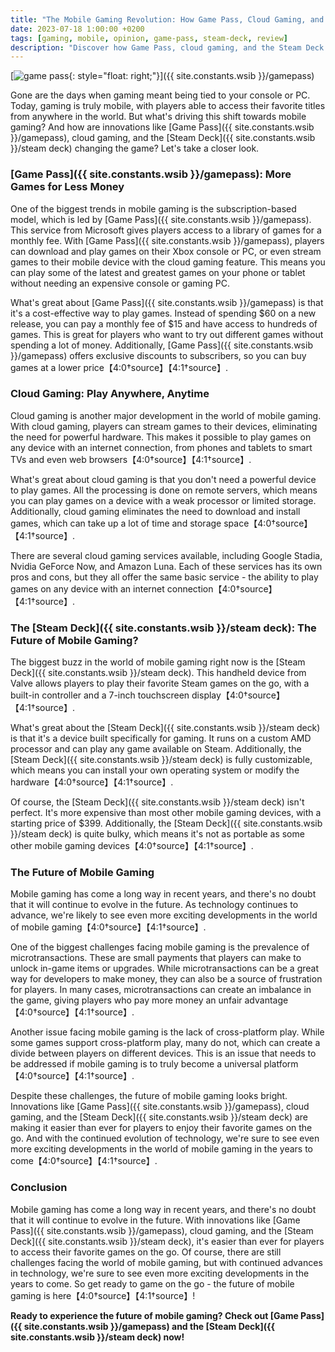 ```yaml
---
title: "The Mobile Gaming Revolution: How Game Pass, Cloud Gaming, and the Steam Deck are Changing the Game"
date: 2023-07-18 1:00:00 +0200
tags: [gaming, mobile, opinion, game-pass, steam-deck, review]
description: "Discover how Game Pass, cloud gaming, and the Steam Deck are revolutionizing mobile gaming. Explore the latest developments and learn how you can play your favorite games on the go. Find out more in our comprehensive guide."
---
```


[![game pass](https://i.imgur.com/bZKNF5dm.png){: style="float: right;"}]({{ site.constants.wsib }}/gamepass)

Gone are the days when gaming meant being tied to your console or PC. Today, gaming is truly mobile, with players able to access their favorite titles from anywhere in the world. But what's driving this shift towards mobile gaming? And how are innovations like [Game Pass]({{ site.constants.wsib }}/gamepass), cloud gaming, and the [Steam Deck]({{ site.constants.wsib }}/steam deck) changing the game? Let's take a closer look.

### [Game Pass]({{ site.constants.wsib }}/gamepass): More Games for Less Money

One of the biggest trends in mobile gaming is the subscription-based model, which is led by [Game Pass]({{ site.constants.wsib }}/gamepass). This service from Microsoft gives players access to a library of games for a monthly fee. With [Game Pass]({{ site.constants.wsib }}/gamepass), players can download and play games on their Xbox console or PC, or even stream games to their mobile device with the cloud gaming feature. This means you can play some of the latest and greatest games on your phone or tablet without needing an expensive console or gaming PC.

What's great about [Game Pass]({{ site.constants.wsib }}/gamepass) is that it's a cost-effective way to play games. Instead of spending $60 on a new release, you can pay a monthly fee of $15 and have access to hundreds of games. This is great for players who want to try out different games without spending a lot of money. Additionally, [Game Pass]({{ site.constants.wsib }}/gamepass) offers exclusive discounts to subscribers, so you can buy games at a lower price【4:0†source】【4:1†source】.

### Cloud Gaming: Play Anywhere, Anytime

Cloud gaming is another major development in the world of mobile gaming. With cloud gaming, players can stream games to their devices, eliminating the need for powerful hardware. This makes it possible to play games on any device with an internet connection, from phones and tablets to smart TVs and even web browsers【4:0†source】【4:1†source】.

What's great about cloud gaming is that you don't need a powerful device to play games. All the processing is done on remote servers, which means you can play games on a device with a weak processor or limited storage. Additionally, cloud gaming eliminates the need to download and install games, which can take up a lot of time and storage space【4:0†source】【4:1†source】.

There are several cloud gaming services available, including Google Stadia, Nvidia GeForce Now, and Amazon Luna. Each of these services has its own pros and cons, but they all offer the same basic service - the ability to play games on any device with an internet connection【4:0†source】【4:1†source】.

### The [Steam Deck]({{ site.constants.wsib }}/steam deck): The Future of Mobile Gaming?

The biggest buzz in the world of mobile gaming right now is the [Steam Deck]({{ site.constants.wsib }}/steam deck). This handheld device from Valve allows players to play their favorite Steam games on the go, with a built-in controller and a 7-inch touchscreen display【4:0†source】【4:1†source】.

What's great about the [Steam Deck]({{ site.constants.wsib }}/steam deck) is that it's a device built specifically for gaming. It runs on a custom AMD processor and can play any game available on Steam. Additionally, the [Steam Deck]({{ site.constants.wsib }}/steam deck) is fully customizable, which means you can install your own operating system or modify the hardware【4:0†source】【4:1†source】.

Of course, the [Steam Deck]({{ site.constants.wsib }}/steam deck) isn't perfect. It's more expensive than most other mobile gaming devices, with a starting price of $399. Additionally, the [Steam Deck]({{ site.constants.wsib }}/steam deck) is quite bulky, which means it's not as portable as some other mobile gaming devices【4:0†source】【4:1†source】.

### The Future of Mobile Gaming

Mobile gaming has come a long way in recent years, and there's no doubt that it will continue to evolve in the future. As technology continues to advance, we're likely to see even more exciting developments in the world of mobile gaming【4:0†source】【4:1†source】.

One of the biggest challenges facing mobile gaming is the prevalence of microtransactions. These are small payments that players can make to unlock in-game items or upgrades. While microtransactions can be a great way for developers to make money, they can also be a source of frustration for players. In many cases, microtransactions can create an imbalance in the game, giving players who pay more money an unfair advantage【4:0†source】【4:1†source】.

Another issue facing mobile gaming is the lack of cross-platform play. While some games support cross-platform play, many do not, which can create a divide between players on different devices. This is an issue that needs to be addressed if mobile gaming is to truly become a universal platform【4:0†source】【4:1†source】.

Despite these challenges, the future of mobile gaming looks bright. Innovations like [Game Pass]({{ site.constants.wsib }}/gamepass), cloud gaming, and the [Steam Deck]({{ site.constants.wsib }}/steam deck) are making it easier than ever for players to enjoy their favorite games on the go. And with the continued evolution of technology, we're sure to see even more exciting developments in the world of mobile gaming in the years to come【4:0†source】【4:1†source】.

### Conclusion

Mobile gaming has come a long way in recent years, and there's no doubt that it will continue to evolve in the future. With innovations like [Game Pass]({{ site.constants.wsib }}/gamepass), cloud gaming, and the [Steam Deck]({{ site.constants.wsib }}/steam deck), it's easier than ever for players to access their favorite games on the go. Of course, there are still challenges facing the world of mobile gaming, but with continued advances in technology, we're sure to see even more exciting developments in the years to come. So get ready to game on the go - the future of mobile gaming is here【4:0†source】【4:1†source】!

**Ready to experience the future of mobile gaming? Check out [Game Pass]({{ site.constants.wsib }}/gamepass) and the [Steam Deck]({{ site.constants.wsib }}/steam deck) now!**